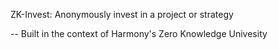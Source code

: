 ZK-Invest: Anonymously invest in a project or strategy

-- Built in the context of Harmony's Zero Knowledge Univesity
